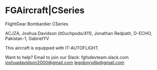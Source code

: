 # FGAircraft|CSeries
FlightGear Bombardier CSeries

ACJZA, Joshua Davidson (it0uchpods/411), Jonathan Redpath, D-ECHO, Pakistan-1, GabrielYV

This aircraft is equipped with IT-AUTOFLIGHT.

Want to help?
Email to join our Slack: fgfsdevteam.slack.com
joshuadavidson2000@gmail.com
legoboyvdlp@gmail.com
